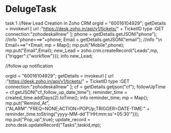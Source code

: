 # DelugeTask
task 1
//New Lead Creation in Zoho CRM
orgId = "60016104929";
getDetails = invokeurl
[
	url :"https://desk.zoho.in/api/v1/tickets/" + TicketID
	type :GET
	connection:"zohodeskallnew"
];
phone = getDetails.getJSON("phone");
//info "phone===>"+phone;
Email = getDetails.getJSON("email");
//info "\n Email===>"+Email;
mp = Map();
mp.put("Mobile",phone);
mp.put("Email",Email);
new_Lead = zoho.crm.createRecord("Leads",mp,{"trigger":{"workflow"}});
info new_Lead;

//follow up notification

orgId = "60016104929";
getDetails = invokeurl
[
	url :"https://desk.zoho.in/api/v1/tickets/" + TicketID
	type :GET
	connection:"zohodeskallnew"
];
cf = getDetails.getjson("cf");
followUpTime = cf.getJSON("cf_follow_up_date_time");
reminder_time = created_time.addDays(2).toTime();
info reminder_time;
mp = Map();
mp.put("Remind_At",{"ALARM":"FREQ=NONE;ACTION=POPUp;TRIGGER=DATE-TIME:" + reminder_time.toString("yyyy-MM-dd'T'HH:mm:ss'+05:30'")});
mp.put("Pop_up",true);
update_record = zoho.desk.updateRecord("Tasks",taskid,mp);
